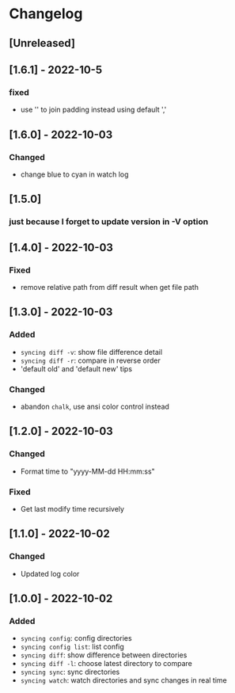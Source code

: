 # Changelog

## [Unreleased]


## [1.6.1] - 2022-10-5
### fixed
 - use '' to join padding instead using default ','

## [1.6.0] - 2022-10-03

### Changed
 - change blue to cyan in watch log

## [1.5.0]

### just because I forget to update version in -V option

## [1.4.0] - 2022-10-03
### Fixed
 - remove relative path from diff result when get file path

## [1.3.0] - 2022-10-03

### Added
 - `syncing diff -v`: show file difference detail
 - `syncing diff -r`: compare in reverse order
 - 'default old' and 'default new' tips

### Changed
 - abandon `chalk`, use ansi color control instead

## [1.2.0] - 2022-10-03

### Changed
 - Format time to "yyyy-MM-dd HH:mm:ss"

### Fixed
 - Get last modify time recursively

## [1.1.0] - 2022-10-02

### Changed
 - Updated log color

## [1.0.0] - 2022-10-02

### Added
 - `syncing config`: config directories
 - `syncing config list`: list config
 - `syncing diff`: show difference between directories
 - `syncing diff -l`: choose latest directory to compare
 - `syncing sync`: sync directories
 - `syncing watch`: watch directories and sync changes in real time